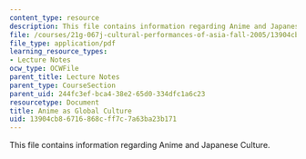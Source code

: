 ```yaml
---
content_type: resource
description: This file contains information regarding Anime and Japanese Culture.
file: /courses/21g-067j-cultural-performances-of-asia-fall-2005/13904cb86716868cff7c7a63ba23b171_MIT21G_067JF05_l2_anime.pdf
file_type: application/pdf
learning_resource_types:
- Lecture Notes
ocw_type: OCWFile
parent_title: Lecture Notes
parent_type: CourseSection
parent_uid: 244fc3ef-bca4-38e2-65d0-334dfc1a6c23
resourcetype: Document
title: Anime as Global Culture
uid: 13904cb8-6716-868c-ff7c-7a63ba23b171
---
```

This file contains information regarding Anime and Japanese Culture.

